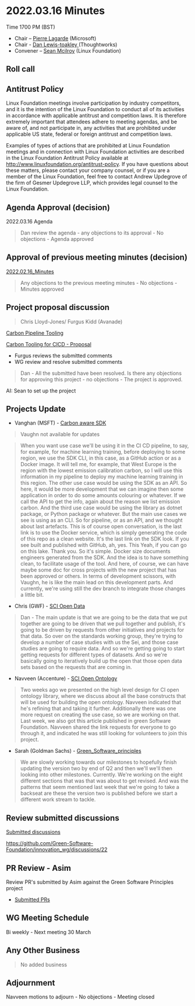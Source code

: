 # 2022.03.16 Minutes

Time 1700 PM (BST)

- Chair – [Pierre Lagarde](https://www.linkedin.com/in/pierlag/) (Microsoft) 
- Chair - [Dan Lewis-toakley ](https://www.linkedin.com/in/danlewistoakley/) (Thoughtworks)
- Convener – [Sean Mcilroy](https://www.linkedin.com/in/sean-mcilroy-bb3b5548/) (Linux Foundation)
  
## Roll call 
  
## Antitrust Policy
Linux Foundation meetings involve participation by industry competitors, and it is the intention of the Linux Foundation to conduct 
all of its activities in accordance with applicable antitrust and competition laws. 
It is therefore extremely important that attendees adhere to meeting agendas, and be aware of, and not participate in, any activities 
that are prohibited under applicable US state, federal or foreign antitrust and competition laws.

Examples of types of actions that are prohibited at Linux Foundation meetings and in connection with Linux Foundation activities are 
described in the Linux Foundation Antitrust Policy available at http://www.linuxfoundation.org/antitrust-policy. 
If you have questions about these matters, please contact your company counsel, or if you are a member of the Linux Foundation, 
feel free to contact Andrew Updegrove of the firm of Gesmer Updegrove LLP, which provides legal counsel to the Linux Foundation.
  
## Agenda Approval (decision) 
2022.03.16 Agenda

> Dan review the agenda - any objections to its approval - No objections - Agenda approved
  
## Approval of previous meeting minutes (decision)
[2022.02.16_Minutes](https://github.com/Green-Software-Foundation/innovation_wg/blob/main/Agenda_Minutes/2022.03.02_Minutes.md)

> Any objections to the previous meeting minutes - No objections - Minutes approved

## Project proposal discussion

> Chris Lloyd-Jones/ Furgus Kidd (Avanade)

[Carbon Pipeline Tooling](https://docs.google.com/document/d/1oacfO1dxcBNRhPJegk0aHPOgF3KNvuDy/edit?usp=sharing&ouid=109189016904402965838&rtpof=true&sd=true)

[Carbon Tooling for CICD - Proposal](https://mail.google.com/mail/u/0/?tab=rm#search/Carbon+Tooling+for+CICD/FMfcgzGmvLNNWfbZvrQMbfpPfXVWQWpr)

- Furgus reviews the submitted comments
- WG review and resolve submitted comments

> Dan - All the submitted have been resolved. Is there any objections for approving this project - no objections - The project is approved.

AI: Sean to set up the project

## Projects Update

- Vanghan (MSFT) - [Carbon aware SDK](https://github.com/Green-Software-Foundation/carbon-aware-sdk)

> Vaughn not available for updates

> When you want use case we'll be using it in the CI CD pipeline, to say, for example, for machine learning training, before deploying to some region, we use the SDK CLI, in this case, as a GitHub action or as a Docker image. It will tell me, for example, that West Europe is the region with the lowest emission calibration carbon, so I will use this information in my pipeline to deploy my machine learning training in this region. The other use case would be using the SDK as an API. So here, it would be more development that we can imagine then some application in order to do some amounts colouring or whatever. If we call the API to get the info, again about the reason we list emission carbon. And the third use case would be using the library as dotnet package, or Python package or whatever. But the main use cases we see is using as an CLI. So for pipeline, or as an API, and we thought about last artefacts. This is of course open conversation, is the last link is to use the Docker service, which is simply generating the code of this repo as a clean website. It's the last link on the SDK look. If you see built and published with GitHub, ah, yes. This Yeah, if you can go on this lake. Thank you. So it's simple. Docker size documents engineers generated from the SDK. And the idea is to have something clean, to facilitate usage of the tool. And here, of course, we can have maybe some doc for cross projects with the new project that has been approved or others. In terms of development scissors, with Vaughn, he is like the main lead on this development parts. And currently, we're using still the dev branch to integrate those changes a little bit.

- Chris (GWF) - [SCI Open Data](https://github.com/Green-Software-Foundation/sci-data)

> Dan - The main update is that we are going to be the data that we put together are going to be driven that we pull together and publish, it's going to be driven by requests from other initiatives and projects for that data. So over on the standards working group, they're trying to develop a number of case studies with us the Sei, and those case studies are going to require data. And so we're getting going to start getting requests for different types of datasets. And so we're basically going to iteratively build up the open that those open data sets based on the requests that are coming in.

- Navveen (Accenture) - [SCI Open Ontology](https://docs.google.com/document/d/1wPIMHOGxvaDH743CT0upf2AVR9pXwl6v/edit?usp=sharing&ouid=109368751668006670411&rtpof=true&sd=true)

> Two weeks ago we presented on the high level design for CI open ontology library, where we discuss about all the base constructs that will be used for building the open ontology. Navveen indicated that he's refining that and taking it further. Additionally there was one more request on creating the use case,  so we are working on that. Last week, we also got this article published in green Software Foundation. Navveen shared the link requests for everyone to go through it, and indicated he was still looking for volunteers to join this project.

- Sarah (Goldman Sachs) - [Green_Software_principles](https://github.com/Green-Software-Foundation/Green_Software_principles)

> We are slowly working towards our milestones to hopefully finish updating the version two by end of Q2 and then we'll we'll then looking into other milestones. Currently. We're working on the eight different sections that was that was about to get revised. And was the patterns that seem mentioned last week that we're going to take a backseat are these the version two is published before we start a different work stream to tackle.

## Review submitted discussions

[Submitted discussions](https://github.com/Green-Software-Foundation/innovation_wg/discussions)

https://github.com/Green-Software-Foundation/innovation_wg/discussions/22

## PR Review - Asim

Review PR's submitted by Asim against the Green Software Principles project

 - [Submitted PRs](https://github.com/Green-Software-Foundation/green-software-principles/pulls)

## WG Meeting Schedule

Bi weekly - Next meeting 30 March

## Any Other Business

> No added business

## Adjournment

Navveen motions to adjourn - No objections - Meeting closed
